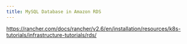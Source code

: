 ```yaml
---
title: MySQL Database in Amazon RDS
---
```


https://rancher.com/docs/rancher/v2.6/en/installation/resources/k8s-tutorials/infrastructure-tutorials/rds/